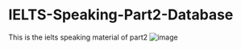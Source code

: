 # IELTS-Speaking-Part2-Database
This is the ielts speaking material of part2 
![image](https://github.com/user-attachments/assets/4d0ce13e-8e2d-4f82-964f-f5cfb02812b0)
